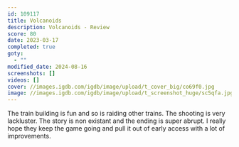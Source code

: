 ```yaml
---
id: 109117
title: Volcanoids
description: Volcanoids - Review
score: 80
date: 2023-03-17
completed: true
goty:
  - ""
modified_date: 2024-08-16
screenshots: []
videos: []
cover: //images.igdb.com/igdb/image/upload/t_cover_big/co69f0.jpg
image: //images.igdb.com/igdb/image/upload/t_screenshot_huge/sc5qfa.jpg
---
```

The train building is fun and so is raiding other trains. The shooting is very lackluster. The story is non existant and the ending is super abrupt. I really hope they keep the game going and pull it out of early access with a lot of improvements.